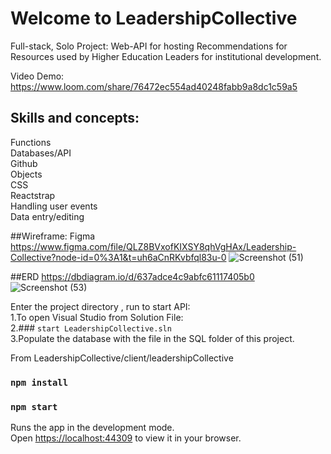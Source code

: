 # Welcome to LeadershipCollective
Full-stack, Solo Project: Web-API for hosting Recommendations for Resources used by Higher Education Leaders for institutional development.

Video Demo:
https://www.loom.com/share/76472ec554ad40248fabb9a8dc1c59a5

## Skills and concepts: 
Functions<br>
Databases/API<br>
Github<br>
Objects<br>
CSS<br>
Reactstrap<br>
Handling user events<br>
Data entry/editing<br>

##Wireframe: Figma
https://www.figma.com/file/QLZ8BVxofKIXSY8qhVgHAx/Leadership-Collective?node-id=0%3A1&t=uh6aCnRKvbfql83u-0
![Screenshot (51)](https://user-images.githubusercontent.com/106984214/212773673-18337afc-1905-4464-bbb4-cd2277db2cdc.png)

##ERD
https://dbdiagram.io/d/637adce4c9abfc61117405b0
![Screenshot (53)](https://user-images.githubusercontent.com/106984214/212774011-93a5d6d8-c6a5-4de3-8db0-5a380be3d90b.png)


Enter the project directory , run to start API:<br>
1.To open Visual Studio from Solution File:<br>
2.### `start LeadershipCollective.sln`<br>
3.Populate the database with the file in the SQL folder of this project.<br>


From LeadershipCollective/client/leadershipCollective
### `npm install`
### `npm start`
Runs the app in the development mode.\
Open [https://localhost:44309](https://localhost:44309) to view it in your browser.



